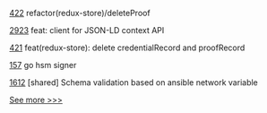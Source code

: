 
[422](https://github.com/hyperledger/aries-framework-javascript/pull/422) refactor(redux-store)/deleteProof

[2923](https://github.com/hyperledger/aries-framework-go/pull/2923) feat: client for JSON-LD context API

[421](https://github.com/hyperledger/aries-framework-javascript/pull/421) feat(redux-store): delete credentialRecord and proofRecord

[157](https://github.com/hyperledger/fabric-gateway/pull/157) go hsm signer

[1612](https://github.com/hyperledger-labs/blockchain-automation-framework/pull/1612) [shared] Schema validation based on ansible network variable


[See more >>>](https://start-here.hyperledger.org/pull-requests)
